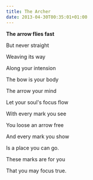 ```yaml
---
title: The Archer
date: 2013-04-30T00:35:01+01:00
---
```

**The arrow flies fast**

But never straight

Weaving its way

Along your intension

The bow is your body

The arrow your mind

Let your soul's focus flow

With every mark you see

You loose an arrow free

And every mark you show

Is a place you can go.

These marks are for you

That you may focus true.
